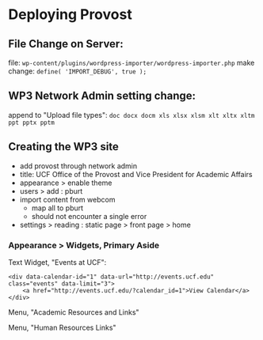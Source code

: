 # Deploying Provost

## File Change on Server:
file: `wp-content/plugins/wordpress-importer/wordpress-importer.php`
make change: `define( 'IMPORT_DEBUG', true );`

## WP3 Network Admin setting change:
append to "Upload file types":
`doc docx docm xls xlsx xlsm xlt xltx xltm ppt pptx pptm`

## Creating the WP3 site
- add provost through network admin
- title: UCF Office of the Provost and Vice President for Academic Affairs
- appearance > enable theme
- users > add : pburt
- import content from webcom
	+ map all to pburt
	+ should not encounter a single error
- settings > reading : static page > front page > home

### Appearance > Widgets, Primary Aside

Text Widget, "Events at UCF":
    
    <div data-calendar-id="1" data-url="http://events.ucf.edu" class="events" data-limit="3">
        <a href="http://events.ucf.edu/?calendar_id=1">View Calendar</a>
    </div>

Menu, "Academic Resources and Links"

Menu, "Human Resources Links"